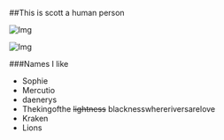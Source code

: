 ##This is scott a human person

![Img](http://images.cdn.bigcartel.com/bigcartel/product_images/109435089/max_h-1000+max_w-1000/Seattle_Sounders_-_Pride_of_the_Northwest__rave_green.jpg "Eternal Blue Forever Green")

![Img](http://footballcovers.net/wp-content/uploads/228-chelsea-fc-logo-fb-cover.jpg "Blue Lions")

###Names I like
  - Sophie
  - Mercutio
  - daenerys
  - Thekingofthe ~~lightness~~ blacknesswhereriversarelove
  - Kraken
  - Lions 